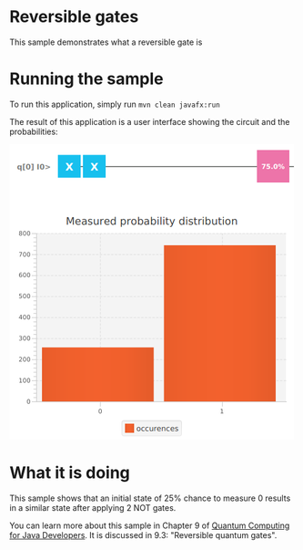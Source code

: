 # Reversible gates

This sample demonstrates what a reversible gate is

# Running the sample

To run this application, simply run
`mvn clean javafx:run`

The result of this application is a user interface showing the circuit and the probabilities:

![Reversible](/resources/ch9-reversible.png)


# What it is doing

This sample shows that an initial state of 25% chance to measure 0 results in a similar state 
after applying 2 NOT gates.

You can learn more about this sample in Chapter 9 of [Quantum Computing for Java Developers](https://www.manning.com/books/quantum-computing-for-java-developers?a_aid=quantumjava&a_bid=e5166ab9). It is discussed in 9.3: "Reversible quantum gates".
